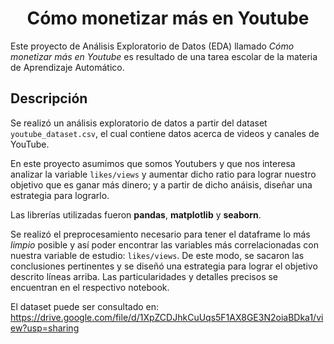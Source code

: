 <h1 align="center"> Cómo monetizar más en Youtube </h1>

Este proyecto de Análisis Exploratorio de Datos (EDA) llamado _Cómo monetizar más en Youtube_ es resultado de una tarea escolar de la materia de Aprendizaje Automático.

## Descripción 
Se realizó un análisis exploratorio de datos a partir del dataset `youtube_dataset.csv`, el cual contiene datos acerca de videos y canales de YouTube. 

En este proyecto asumimos que somos Youtubers y que nos interesa analizar la variable `likes/views` y aumentar dicho ratio para lograr nuestro objetivo que es ganar más dinero; y a partir de dicho anáisis, diseñar una estrategia para lograrlo.

Las librerías utilizadas fueron **pandas**, **matplotlib** y **seaborn**.

Se realizó el preprocesamiento necesario para tener el dataframe lo más _limpio_ posible y así poder encontrar las variables más correlacionadas con nuestra variable de estudio: `likes/views`. De este modo, se sacaron las conclusiones pertinentes y se diseñó una estrategia para lograr el objetivo descrito líneas arriba. Las particularidades y detalles precisos se encuentran en el respectivo notebook.

El dataset puede ser consultado en: https://drive.google.com/file/d/1XpZCDJhkCuUqs5F1AX8GE3N2oiaBDka1/view?usp=sharing
